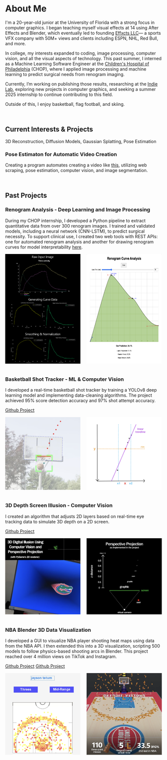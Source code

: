 # About Me

I'm a 20-year-old junior at the University of Florida with a strong focus in computer graphics. I began teaching myself visual effects at 14 using After Effects and Blender, which eventually led to founding <a href="https://www.effxcts.com" target="_blank">Effxcts LLC</a>— a sports VFX company with 50M+ views and clients including ESPN, NHL, Red Bull, and more.

In college, my interests expanded to coding, image processing, computer vision, and all the visual aspects of technology. This past summer, I interned as a Machine Learning Software Engineer at the <a href="https://www.chop.edu/" target="_blank">Children's Hospital of Philadelphia</a> (CHOP), where I applied image processing and machine learning to predict surgical needs from renogram imaging.

Currently, I’m working on publishing those results, researching at the <a href="https://www.cise.ufl.edu/~eragan/indie.html" target="_blank">Indie Lab</a>, exploring new projects in computer graphics, and seeking a summer 2025 internship to continue contributing to this field.

Outside of this, I enjoy basketball, flag football, and skiing.

<br>

## Current Interests & Projects
3D Reconstruction, Diffusion Models, Gaussian Splatting, Pose Estimation

### Pose Estimaton for Automatic Video Creation
Creating a program automates creating a video like <a href="https://x.com/ari_fararooy/status/1604536193227427841" target="_blank">this</a>, utilizing web scraping, pose estimation, computer vision, and image segmentation.

<br>

## Past Projects
### Renogram Analysis - Deep Learning and Image Processing
During my CHOP internship, I developed a Python pipeline to extract quantitative data from over 300 renogram images. I trained and validated models, including a neural network (CNN-LSTM), to predict surgical necessity. To support clinical use, I created two web tools with REST APIs: one for automated renogram analysis and another for drawing renogram curves for model interpretability <a href="https://renogram-drawing.onrender.com/" target="_blank">here</a>.

<div style="display: flex; justify-content: space-between;">
  <img src="/assets/renogram_image_process.png" alt="Image Processing" style="width: 48%;"/>
  <img src="/assets/renogram.png" alt="Flowchart" style="width: 48%;"/>
</div>
<br>

### Basketball Shot Tracker - ML & Computer Vision
I developed a real-time basketball shot tracker by training a YOLOv8 deep learning model and implementing data-cleaning algorithms. The project achieved 95% score detection accuracy and 97% shot attempt accuracy.

<a href="https://github.com/avishah3/AI-Basketball-Shot-Detection-Tracker" target="_blank">Github Project</a>
<div style="display: flex; justify-content: space-between;">
  <img src="/assets/basketball1.png" alt="" style="width: 48%;"/>
  <img src="/assets/basketball2.png" alt="" style="width: 48%;"/>
</div>
<br>


### 3D Depth Screen Illusion - Computer Vision
I created an algorithm that adjusts 2D layers based on real-time eye tracking data to simulate 3D depth on a 2D screen.

<a href="https://github.com/avishah3/3D-Screen-Illusion-Using-Webcam" target="_blank">Github Project</a>
<div style="display: flex; justify-content: space-between;">
  <img src="/assets/3D.png" alt="" style="width: 48%;"/>
  <img src="/assets/3D2.png" alt="" style="width: 48%;"/>
</div>
<br>


### NBA Blender 3D Data Visualization
I developed a GUI to visualize NBA player shooting heat maps using data from the NBA API. I then extended this into a 3D visualization, scripting 500 models to follow physics-based shooting arcs in Blender. This project reached over 4 million views on TikTok and Instagram.

<a href="https://github.com/avishah3/DSA-final-project" target="_blank">Github Project</a>
<a href="https://github.com/avishah3/3D-Screen-Illusion-Using-Webcam" target="_blank">Github Project</a>
<div style="display: flex; justify-content: space-between;">
  <img src="/assets/shot_chart.png" alt="" style="width: 48%;"/>
  <img src="/assets/pistons.png" alt="" style="width: 48%;"/>
</div>
<br>
